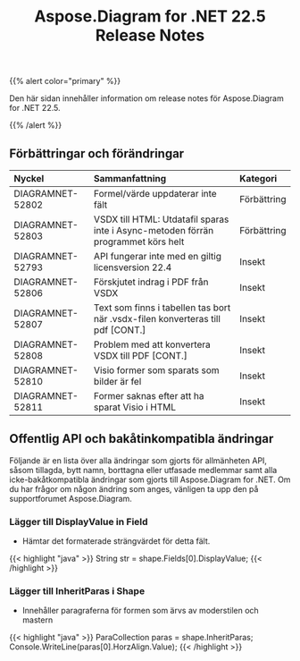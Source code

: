 ﻿---
title: Aspose.Diagram for .NET 22.5 Release Notes
type: docs
weight: 23
url: /sv/net/aspose-diagram-for-net-22-5-release-notes/
---
{{% alert color="primary" %}} 

Den här sidan innehåller information om release notes för Aspose.Diagram for .NET 22.5.

{{% /alert %}} 
## **Förbättringar och förändringar**

|**Nyckel**|**Sammanfattning**|**Kategori**|
|:- |:- |:- |
|DIAGRAMNET-52802|Formel/värde uppdaterar inte fält|Förbättring|
|DIAGRAMNET-52803|VSDX till HTML: Utdatafil sparas inte i Async-metoden förrän programmet körs helt|Förbättring|
|DIAGRAMNET-52793|API fungerar inte med en giltig licensversion 22.4|Insekt|
|DIAGRAMNET-52806|Förskjutet indrag i PDF från VSDX|Insekt|
|DIAGRAMNET-52807|Text som finns i tabellen tas bort när .vsdx-filen konverteras till pdf [CONT.]|Insekt|
|DIAGRAMNET-52808|Problem med att konvertera VSDX till PDF [CONT.]|Insekt|
|DIAGRAMNET-52810|Visio former som sparats som bilder är fel|Insekt|
|DIAGRAMNET-52811|Former saknas efter att ha sparat Visio i HTML|Insekt|

## **Offentlig API och bakåtinkompatibla ändringar**
Följande är en lista över alla ändringar som gjorts för allmänheten API, såsom tillagda, bytt namn, borttagna eller utfasade medlemmar samt alla icke-bakåtkompatibla ändringar som gjorts till Aspose.Diagram for .NET. Om du har frågor om någon ändring som anges, vänligen ta upp den på supportforumet Aspose.Diagram.
### **Lägger till DisplayValue in Field**
- Hämtar det formaterade strängvärdet för detta fält.

{{< highlight "java" >}}
String str = shape.Fields[0].DisplayValue;
{{< /highlight >}}

### **Lägger till InheritParas i Shape**
- Innehåller paragraferna för formen som ärvs av moderstilen och mastern

{{< highlight "java" >}}
ParaCollection paras = shape.InheritParas;
Console.WriteLine(paras[0].HorzAlign.Value);
{{< /highlight >}}